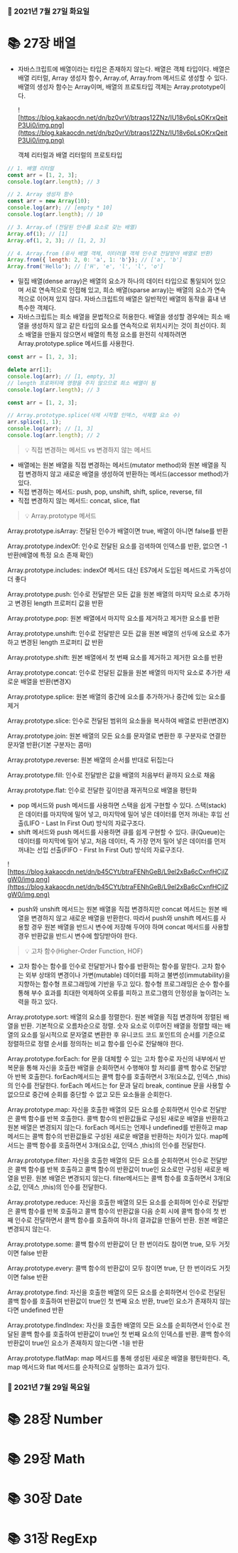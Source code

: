 ### 📅 2021년 7월 27일 화요일
# 📚 27장 배열
- 자바스크립트에 배열이라는 타입은 존재하지 않는다. 배열은 객체 타입이다. 배열은 배열 리터럴, Array 생성자 함수, Array.of, Array.from 메서드로 생성할 수 있다. 배열의 생성자 함수는 Array이며, 배열의 프로토타입 객체는 Array.prototype이다.

    ![https://blog.kakaocdn.net/dn/bz0vrV/btraqs12ZNz/IU18v6pLsOKrxQeitP3Ui0/img.png](https://blog.kakaocdn.net/dn/bz0vrV/btraqs12ZNz/IU18v6pLsOKrxQeitP3Ui0/img.png)

    객체 리터럴과 배열 리터럴의 프로토타입

```jsx
// 1. 배열 리터럴
const arr = [1, 2, 3];
console.log(arr.length); // 3

// 2. Array 생성자 함수
const arr = new Array(10);
console.log(arr); // [empty * 10]
console.log(arr.length); // 10

// 3. Array.of (전달된 인수를 요소로 갖는 배열)
Array.of(1); // [1]
Array.of(1, 2, 3); // [1, 2, 3]

// 4. Array.from (유사 배열 객체, 이터러블 객체 인수로 전달받아 배열로 반환)
Array.from({ length: 2, 0: 'a', 1: 'b'}); // ['a', 'b']
Array.from('Hello'); // ['H', 'e', 'l', 'l', 'o']
```

- 밀집 배열(dense array)은 배열의 요소가 하나의 데이터 타입으로 통일되어 있으며 서로 연속적으로 인접해 있고, 희소 배열(sparse array)는 배열의 요소가 연속적으로 이어져 있지 않다. 자바스크립트의 배열은 일반적인 배열의 동작을 흉내 낸 특수한 객체다.
- 자바스크립트는 희소 배열을 문법적으로 허용한다. 배열을 생성할 경우에는 희소 배열을 생성하지 않고 같은 타입의 요소를 연속적으로 위치시키는 것이 최선이다. 희소 배열을 만들지 않으면서 배열의 특정 요소를 완전히 삭제하려면 Array.prototype.splice 메서드를 사용한다.

```jsx
const arr = [1, 2, 3];

delete arr[1];
console.log(arr); // [1, empty, 3]
// length 프로퍼티에 영향을 주지 않으므로 희소 배열이 됨
console.log(arr.length); // 3

const arr = [1, 2, 3];

// Array.prototype.splice(삭제 시작할 인덱스, 삭제할 요소 수)
arr.splice(1, 1);
console.log(arr); // [1, 3]
console.log(arr.length); // 2
```

> 💡 직접 변경하는 메서드 vs 변경하지 않는 메서드
- 배열에는 원본 배열을 직접 변경하는 메서드(mutator method)와 원본 배열을 직접 변경하지 않고 새로운 배열을 생성하여 반환하는 메서드(accessor method)가 있다.
- 직접 변경하는 메서드: push, pop, unshift, shift, splice, reverse, fill
- 직접 변경하지 않는 메서드: concat, slice, flat

> 💡 Array.prototype 메서드

Array.prototype.isArray: 전달된 인수가 배열이면 true, 배열이 아니면 false를 반환

Array.prototype.indexOf: 인수로 전달된 요소를 검색하여 인덱스를 반환, 없으면 -1 반환(배열에 특정 요소 존재 확인)

Array.prototype.includes: indexOf 메서드 대신 ES7에서 도입된 메서드로 가독성이 더 좋다

Array.prototype.push: 인수로 전달받은 모든 값을 원본 배열의 마지막 요소로 추가하고 변경된 length 프로퍼티 값을 반환

Array.prototype.pop: 원본 배열에서 마지막 요소를 제거하고 제거한 요소를 반환

Array.prototype.unshift: 인수로 전달받은 모든 값을 원본 배열의 선두에 요소로 추가하고 변경된 length 프로퍼티 값 반환

Array.prototype.shift: 원본 배열에서 첫 번째 요소를 제거하고 제거한 요소를 반환

Array.prototype.concat: 인수로 전달된 값들을 원본 배열의 마지막 요소로 추가한 새로운 배열을 반환(변경X)

Array.prototype.splice: 원본 배열의 중간에 요소를 추가하거나 중간에 있는 요소를 제거

Array.prototype.slice: 인수로 전달된 범위의 요소들을 복사하여 배열로 반환(변경X)

Array.prototype.join: 원본 배열의 모든 요소를 문자열로 변환한 후 구분자로 연결한 문자열 반환(기본 구분자는 콤마)

Array.prototype.reverse: 원본 배열의 순서를 반대로 뒤집는다

Array.prototype.fill: 인수로 전달받은 값을 배열의 처음부터 끝까지 요소로 채움

Array.prototype.flat: 인수로 전달한 깊이만큼 재귀적으로 배열을 평탄화

- pop 메서드와 push 메서드를 사용하면 스택을 쉽게 구현할 수 있다. 스택(stack)은 데이터를 마지막에 밀어 넣고, 마지막에 밀어 넣은 데이터를 먼저 꺼내는 후입 선출(LIFO - Last In First Out) 방식의 자료구조다.
- shift 메서드와 push 메서드를 사용하면 큐를 쉽게 구현할 수 있다. 큐(Queue)는 데이터를 마지막에 밀어 넣고, 처음 데이터, 즉 가장 먼저 밀어 넣은 데이터를 먼저 꺼내는 선입 선출(FIFO - First In First Out) 방식의 자료구조다.

![https://blog.kakaocdn.net/dn/b45CYt/btraFENhGeB/L9el2xBa6cCxnfHCjlZgW0/img.png](https://blog.kakaocdn.net/dn/b45CYt/btraFENhGeB/L9el2xBa6cCxnfHCjlZgW0/img.png)

- push와 unshift 메서드는 원본 배열을 직접 변경하지만 concat 메서드는 원본 배열을 변경하지 않고 새로운 배열을 반환한다. 따라서 push와 unshift 메서드를 사용할 경우 원본 배열을 반드시 변수에 저장해 두어야 하며 concat 메서드를 사용할 경우 반환값을 반드시 변수에 할당받아야 한다.

> 💡 고차 함수(Higher-Order Function, HOF)

- 고차 함수는 함수를 인수로 전달받거나 함수를 반환하는 함수를 말한다. 고차 함수는 외부 상태의 변경이나 가변(mutable) 데이터를 피하고 불변성(immutability)을 지향하는 함수형 프로그래밍에 기반을 두고 있다. 함수형 프로그래밍은 순수 함수를 통해 부수 효과를 최대한 억제하여 오류를 피하고 프로그램의 안정성을 높이려는 노력을 하고 있다.

Array.prototype.sort: 배열의 요소를 정렬한다. 원본 배열을 직접 변경하며 정렬된 배열을 반환. 기본적으로 오름차순으로 정렬. 숫자 요소로 이루어진 배열을 정렬할 때는 배열의 요소를 일시적으로 문자열로 변환한 후 유니코드 코드 포인트의 순서를 기준으로 정렬하므로 정렬 순서를 정의하는 비교 함수를 인수로 전달해야 한다.

Array.prototype.forEach: for 문을 대체할 수 있는 고차 함수로 자신의 내부에서 반복문을 통해 자신을 호출한 배열을 순회하면서 수행해야 할 처리를 콜백 함수로 전달받아 반복 호출한다. forEach메서드는 콜백 함수를 호출하면서 3개(요소값, 인덱스 ,this)의 인수를 전달한다. forEach 메서드는 for 문과 달리 break, continue 문을 사용할 수 없으므로 중간에 순회를 중단할 수 없고 모든 요소들을 순회한다.

Array.prototype.map: 자신을 호출한 배열의 모든 요소를 순회하면서 인수로 전달받은 콜백 함수를 반복 호출한다. 콜백 함수의 반환값들로 구성된 새로운 배열을 반환하고 원본 배열은 변경되지 않는다. forEach 메서드는 언제나 undefined를 반환하고 map 메서드는 콜백 함수의 반환값들로 구성된 새로운 배열을 반환하는 차이가 있다. map메서드는 콜백 함수를 호출하면서 3개(요소값, 인덱스 ,this)의 인수를 전달한다.

Array.prototype.filter: 자신을 호출한 배열의 모든 요소를 순회하면서 인수로 전달받은 콜백 함수를 반복 호출하고 콜백 함수의 반환값이 true인 요소로만 구성된 새로운 배열을 반환. 원본 배열은 변경되지 않는다. filter메서드는 콜백 함수를 호출하면서 3개(요소값, 인덱스 ,this)의 인수를 전달한다.

Array.prototype.reduce: 자신을 호출한 배열의 모든 요소를 순회하며 인수로 전달받은 콜백 함수를 반복 호출하고 콜백 함수의 반환값을 다음 순회 시에 콜백 함수의 첫 번째 인수로 전달하면서 콜백 함수를 호출하여 하나의 결과값을 만들어 반환. 원본 배열은 변경되지 않는다.

Array.prototype.some: 콜백 함수의 반환값이 단 한 번이라도 참이면 true, 모두 거짓이면 false 반환

Array.prototype.every: 콜백 함수의 반환값이 모두 참이면 true, 단 한 번이라도 거짓이면 false 반환

Array.prototype.find: 자신을 호출한 배열의 모든 요소를 순회하면서 인수로 전달된 콜백 함수를 호출하여 반환값이 true인 첫 번째 요소 반환, true인 요소가 존재하지 않는다면 undefined 반환

Array.prototype.findIndex: 자신을 호출한 배열의 모든 요소를 순회하면서 인수로 전달된 콜백 함수를 호출하여 반환값이 true인 첫 번째 요소의 인덱스를 반환. 콜백 함수의 반환값이 true인 요소가 존재하지 않는다면 -1을 반환

Array.prototype.flatMap: map 메서드를 통해 생성된 새로운 배열을 평탄화한다. 즉, map 메서드와 flat 메서드를 순차적으로 실행하는 효과가 있다.

### 📅 2021년 7월 29일 목요일
# 📚 28장 Number
# 📚 29장 Math
# 📚 30장 Date
# 📚 31장 RegExp
